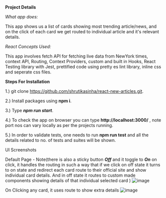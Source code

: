 **Project Details**

*What app does:* 

This app shows us a list of cards showing most trending article/news, and on the click of each card we get routed to individual article and it's relevant details.


*React Concepts Used:*

This app involves fetch API for fetching live data from NewYork times, context API, Routing, Context Providers, custom and built in Hooks, React Testing library with Jest, prettified code using pretty es lint library, inline css and seperate css files. 


**Steps For Installation**


1.) git clone https://github.com/shrutikasinha/react-new-articles.git.


2.) Install packages using **npm i**.


3.) Type ***npm run start***.


4.) To check the app on browser you can type **http://localhost:3000/** , note port nos can vary locally as per the projects running.


5.) In order to validate tests, one needs to run **npm run test** and all the details related to no. of tests and suites will be shown. 


UI Screenshots

Default Page - Note(there is also a sticky button ***Off*** and it toggle to ***On*** on click, it handles the routing in such a way that if we click on off state it turns to on state and redirect each card route to their official site and show individual card details. And in off state it routes to custom made components showing details of that individual selected card )
![image](https://github.com/user-attachments/assets/84f99158-ec84-4e15-8870-b0ad35099040)



On Clicking any card, it uses route to show extra details
![image](https://github.com/user-attachments/assets/c82826f9-c0af-42a7-b3ac-2f902395e8e4)











